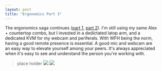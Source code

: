 ```yaml
---
layout: post
title: "Ergonomics Part 3"
---
```


The ergonomics saga continues ([part 1]({{site.baseurl}}/2025/05/01/ergonomics-part-2.html), [part 2]({{site.baseurl}}/2025/05/01/ergonomics-part-2.html)). I'm still using my same Alex + countertop combo, but I invested in a dedictated latop arm, and a dedicated KVM for my webcam and periferals. With WFH being the norm, having a good remote presence is essential. A good mic and webcam are an easy way to elevate yourself among your peers. It's always appreciated when it's easy to see and understand the person you're working with.

> place holder
![]({{site.baseurl}}/assets/2026-02-01-ergonomics-part-3/desk-01.jpg)
![]({{site.baseurl}}/assets/2026-02-01-ergonomics-part-3/desk-02.jpg)